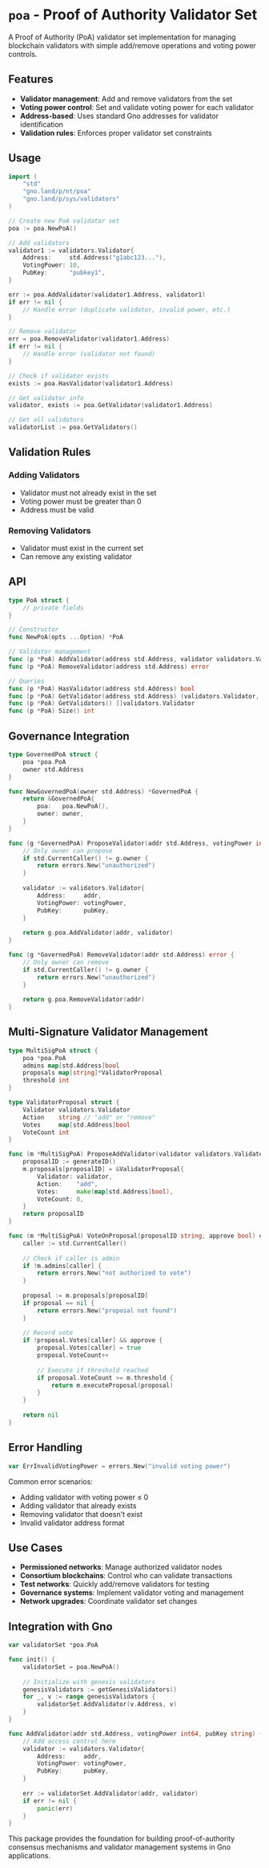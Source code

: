 # `poa` - Proof of Authority Validator Set

A Proof of Authority (PoA) validator set implementation for managing blockchain validators with simple add/remove operations and voting power controls.

## Features

- **Validator management**: Add and remove validators from the set
- **Voting power control**: Set and validate voting power for each validator
- **Address-based**: Uses standard Gno addresses for validator identification
- **Validation rules**: Enforces proper validator set constraints

## Usage

```go
import (
    "std"
    "gno.land/p/nt/poa"
    "gno.land/p/sys/validators"
)

// Create new PoA validator set
poa := poa.NewPoA()

// Add validators
validator1 := validators.Validator{
    Address:     std.Address("g1abc123..."),
    VotingPower: 10,
    PubKey:      "pubkey1",
}

err := poa.AddValidator(validator1.Address, validator1)
if err != nil {
    // Handle error (duplicate validator, invalid power, etc.)
}

// Remove validator
err = poa.RemoveValidator(validator1.Address)
if err != nil {
    // Handle error (validator not found)
}

// Check if validator exists
exists := poa.HasValidator(validator1.Address)

// Get validator info
validator, exists := poa.GetValidator(validator1.Address)

// Get all validators
validatorList := poa.GetValidators()
```

## Validation Rules

### Adding Validators
- Validator must not already exist in the set
- Voting power must be greater than 0
- Address must be valid

### Removing Validators  
- Validator must exist in the current set
- Can remove any existing validator

## API

```go
type PoA struct {
    // private fields
}

// Constructor
func NewPoA(opts ...Option) *PoA

// Validator management
func (p *PoA) AddValidator(address std.Address, validator validators.Validator) error
func (p *PoA) RemoveValidator(address std.Address) error

// Queries
func (p *PoA) HasValidator(address std.Address) bool
func (p *PoA) GetValidator(address std.Address) (validators.Validator, bool)
func (p *PoA) GetValidators() []validators.Validator
func (p *PoA) Size() int
```

## Governance Integration

```go
type GovernedPoA struct {
    poa *poa.PoA
    owner std.Address
}

func NewGovernedPoA(owner std.Address) *GovernedPoA {
    return &GovernedPoA{
        poa:   poa.NewPoA(),
        owner: owner,
    }
}

func (g *GovernedPoA) ProposeValidator(addr std.Address, votingPower int64, pubKey string) error {
    // Only owner can propose
    if std.CurrentCaller() != g.owner {
        return errors.New("unauthorized")
    }
    
    validator := validators.Validator{
        Address:     addr,
        VotingPower: votingPower,
        PubKey:      pubKey,
    }
    
    return g.poa.AddValidator(addr, validator)
}

func (g *GovernedPoA) RemoveValidator(addr std.Address) error {
    // Only owner can remove
    if std.CurrentCaller() != g.owner {
        return errors.New("unauthorized")
    }
    
    return g.poa.RemoveValidator(addr)
}
```

## Multi-Signature Validator Management

```go
type MultiSigPoA struct {
    poa *poa.PoA
    admins map[std.Address]bool
    proposals map[string]*ValidatorProposal
    threshold int
}

type ValidatorProposal struct {
    Validator validators.Validator
    Action    string // "add" or "remove"
    Votes     map[std.Address]bool
    VoteCount int
}

func (m *MultiSigPoA) ProposeAddValidator(validator validators.Validator) string {
    proposalID := generateID()
    m.proposals[proposalID] = &ValidatorProposal{
        Validator: validator,
        Action:    "add",
        Votes:     make(map[std.Address]bool),
        VoteCount: 0,
    }
    return proposalID
}

func (m *MultiSigPoA) VoteOnProposal(proposalID string, approve bool) error {
    caller := std.CurrentCaller()
    
    // Check if caller is admin
    if !m.admins[caller] {
        return errors.New("not authorized to vote")
    }
    
    proposal := m.proposals[proposalID]
    if proposal == nil {
        return errors.New("proposal not found")
    }
    
    // Record vote
    if !proposal.Votes[caller] && approve {
        proposal.Votes[caller] = true
        proposal.VoteCount++
        
        // Execute if threshold reached
        if proposal.VoteCount >= m.threshold {
            return m.executeProposal(proposal)
        }
    }
    
    return nil
}
```

## Error Handling

```go
var ErrInvalidVotingPower = errors.New("invalid voting power")
```

Common error scenarios:
- Adding validator with voting power ≤ 0
- Adding validator that already exists
- Removing validator that doesn't exist
- Invalid validator address format

## Use Cases

- **Permissioned networks**: Manage authorized validator nodes
- **Consortium blockchains**: Control who can validate transactions
- **Test networks**: Quickly add/remove validators for testing
- **Governance systems**: Implement validator voting and management
- **Network upgrades**: Coordinate validator set changes

## Integration with Gno

```go
var validatorSet *poa.PoA

func init() {
    validatorSet = poa.NewPoA()
    
    // Initialize with genesis validators
    genesisValidators := getGenesisValidators()
    for _, v := range genesisValidators {
        validatorSet.AddValidator(v.Address, v)
    }
}

func AddValidator(addr std.Address, votingPower int64, pubKey string) {
    // Add access control here
    validator := validators.Validator{
        Address:     addr,
        VotingPower: votingPower,
        PubKey:      pubKey,
    }
    
    err := validatorSet.AddValidator(addr, validator)
    if err != nil {
        panic(err)
    }
}
```

This package provides the foundation for building proof-of-authority consensus mechanisms and validator management systems in Gno applications.
